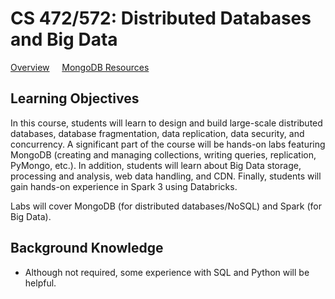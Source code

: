 # CS 472/572:  Distributed Databases and Big Data 

[Overview](./README.md) &nbsp;&nbsp;&nbsp; [MongoDB Resources](./MongoDB_Resources/)

## Learning Objectives
In this course, students will learn to design and build large-scale distributed databases, database fragmentation, data replication, data security, and concurrency. A significant part of the course will be hands-on labs featuring MongoDB (creating and managing collections, writing queries, replication, PyMongo, etc.). In addition, students will learn about Big Data storage, processing and analysis, web data handling, and CDN. Finally, students will gain hands-on experience in Spark 3 using Databricks. 

Labs will cover MongoDB (for distributed databases/NoSQL) and Spark (for Big Data). 


## Background Knowledge 
- Although not required, some experience with SQL and Python will be helpful. 
